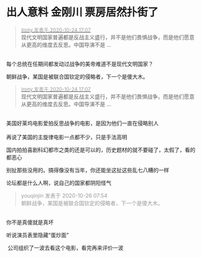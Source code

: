 # 出人意料  金刚川 票房居然扑街了


<div class="quote"><blockquote><font size="2"><a href="https://www.hostloc.com/forum.php?mod=redirect&amp;goto=findpost&amp;pid=9346614&amp;ptid=757985" target="_blank"><font color="#999999">irony 发表于 2020-10-24 17:07</font></a></font><br />
现代文明国家普遍都是反战主义盛行，并不是他们畏惧战争，而是他们愿意从更高的维度去反思。中国导演不是 ...</blockquote></div><br />
每个总统在任期间都发动过战争的美帝难道不是现代文明国家？

朝鲜战争，某国是被联合国钦定的侵略者，下一个是傻大木。

<div class="quote"><blockquote><font size="2"><a href="https://www.hostloc.com/forum.php?mod=redirect&amp;goto=findpost&amp;pid=9346614&amp;ptid=757985" target="_blank"><font color="#999999">irony 发表于 2020-10-24 17:07</font></a></font><br />
现代文明国家普遍都是反战主义盛行，并不是他们畏惧战争，而是他们愿意从更高的维度去反思。中国导演不是 ...</blockquote></div><br />
<img src="static/image/smiley/default/smile.gif" smilieid="1" border="0" alt="" />美国好莱坞电影爱拍反思战争的电影，是因为他们一直在侵略别人<br />
<br />
再说了美国的主旋律电影一点都不少，只是手法高明

国内拍拍喜剧科幻都市之类的还是可以的，历史题材的就不要碰了，太假了，看的都恶心

别扯那些没用的。搞得像没有当年，你还能坐这扯这些乱七八糟的一样

论坛都是什么人啊，说自己的国家都阴阳怪气

<div class="quote"><blockquote><font color="#999999">youqinjin 发表于 2020-10-26 07:54</font><br />
<font color="#999999">朝鲜战争，某国是被联合国钦定的侵略者，下一个是傻大木。</font></blockquote></div><br />
你不是真傻就是真坏

听说演员表里隐藏“蛋炒面”

<img src="static/image/smiley/default/lol.gif" smilieid="12" border="0" alt="" /> 公司组织了一波去看这个电影，看完再来评价一波
